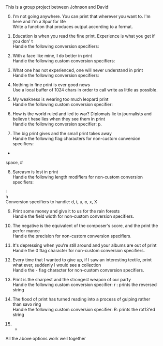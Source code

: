 
This is a group project between Johnson and David

0. I'm not going anywhere. You can print that wherever you want to. I'm here and I'm
 a Spur for life                                                                    
Write a function that produces output according to a format.                        
                                                                                    
                                                                                    
1. Education is when you read the fine print. Experience is what you get if you don'
t                                                                                   
Handle the following conversion specifiers:


2. With a face like mine, I do better in print                                      
Handle the following custom conversion specifiers:                                  

                                                                                    
3. What one has not experienced, one will never understand in print                 
Handle the following conversion specifiers:                                         

                                                                                    
4. Nothing in fine print is ever good news                                          
Use a local buffer of 1024 chars in order to call write as little as possible.      

                                                                                    
5. My weakness is wearing too much leopard print                                    
Handle the following custom conversion specifier:                                   

                                                                                    
6. How is the world ruled and led to war? Diplomats lie to journalists and believe t
hese lies when they see them in print                                               
Handle the following conversion specifier: p.                                       

                                                                                    
7. The big print gives and the small print takes away                               
Handle the following flag characters for non-custom conversion specifiers:
+
space, #          

                                                                                    
8. Sarcasm is lost in print                                                         
Handle the following length modifiers for non-custom conversion specifiers:         
                                                                                    
l                                                                                   
h                                                                                   
Conversion specifiers to handle: d, i, u, o, x, X                                   

                                                                                    
9. Print some money and give it to us for the rain forests                          
Handle the field width for non-custom conversion specifiers.                        

                                                                                    
10. The negative is the equivalent of the composer's score, and the print the perfor
mance                                                                               
Handle the precision for non-custom conversion specifiers.                          

                                                                                    
11. It's depressing when you're still around and your albums are out of print       
Handle the 0 flag character for non-custom conversion specifiers.                   

                                                                                    
12. Every time that I wanted to give up, if I saw an interesting textile, print what
 ever, suddenly I would see a collection                                            
Handle the - flag character for non-custom conversion specifiers.                   

                                                                                    
13. Print is the sharpest and the strongest weapon of our party                     
Handle the following custom conversion specifier:
r : prints the reversed string
                                   
                                                                                    
14. The flood of print has turned reading into a process of gulping rather than savo
ring                                                                                
Handle the following custom conversion specifier:
R: prints the rot13'ed string
                                   
                                                                                    
15. *                                                                               
All the above options work well together

